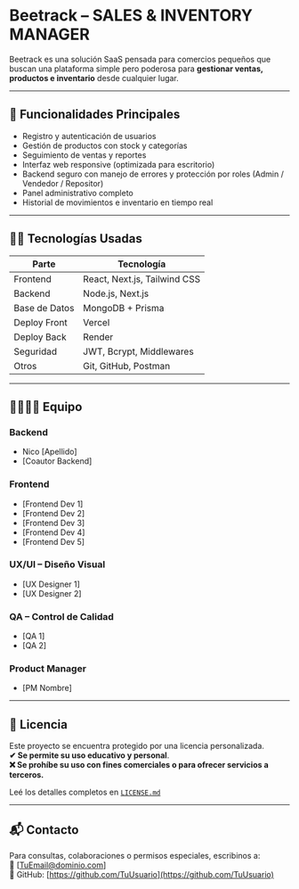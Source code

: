 # Beetrack – SALES & INVENTORY MANAGER

Beetrack es una solución SaaS pensada para comercios pequeños que buscan una plataforma simple pero poderosa para **gestionar ventas, productos e inventario** desde cualquier lugar.

---

## 🚀 Funcionalidades Principales

- Registro y autenticación de usuarios
- Gestión de productos con stock y categorías
- Seguimiento de ventas y reportes
- Interfaz web responsive (optimizada para escritorio)
- Backend seguro con manejo de errores y protección por roles (Admin / Vendedor / Repositor)
- Panel administrativo completo
- Historial de movimientos e inventario en tiempo real

---

## 🧑‍💻 Tecnologías Usadas

| Parte         | Tecnología                   |
|--------------|------------------------------|
| Frontend     | React, Next.js, Tailwind CSS |
| Backend      | Node.js, Next.js         |
| Base de Datos| MongoDB + Prisma             |
| Deploy Front | Vercel                       |
| Deploy Back  | Render                       |
| Seguridad    | JWT, Bcrypt, Middlewares     |
| Otros        | Git, GitHub, Postman         |

---

## 👨‍👩‍👧‍👦 Equipo

### Backend
- Nico [Apellido]
- [Coautor Backend]

### Frontend
- [Frontend Dev 1]
- [Frontend Dev 2]
- [Frontend Dev 3]
- [Frontend Dev 4]
- [Frontend Dev 5]

### UX/UI – Diseño Visual
- [UX Designer 1]
- [UX Designer 2]

### QA – Control de Calidad
- [QA 1]
- [QA 2]

### Product Manager
- [PM Nombre]

---

## 📄 Licencia

Este proyecto se encuentra protegido por una licencia personalizada.  
**✔ Se permite su uso educativo y personal**.  
**❌ Se prohíbe su uso con fines comerciales o para ofrecer servicios a terceros.**

Leé los detalles completos en [`LICENSE.md`](./LICENSE.md)

---

## 📬 Contacto

Para consultas, colaboraciones o permisos especiales, escribinos a:  
📧 [TuEmail@dominio.com]  
🔗 GitHub: [https://github.com/TuUsuario](https://github.com/TuUsuario)


